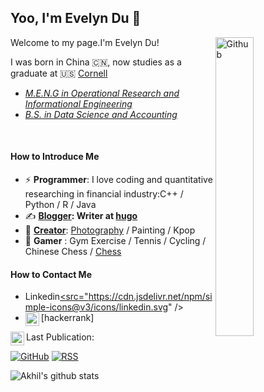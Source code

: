 ## Yoo, I'm Evelyn Du 👋 
<img width="35%" align="right" alt="Github" src="https://user-images.githubusercontent.com/48678280/88862734-4903af80-d201-11ea-968b-9c939d88a37c.gif" />

Welcome to my page.I'm Evelyn Du! 

I was born in China 🇨🇳, now studies as a graduate at 🇺🇸 [Cornell]( https://www.engineering.cornell.edu/)
- *[M.E.N.G in Operational Research and Informational Engineering](https://www.orie.cornell.edu/orie/programs/meng-degree-ithaca/meng-resources/orie-meng-handbook-2024-2025)*
- *[B.S. in Data Science and Accounting](https://mbaen.rmbs.ruc.edu.cn/)*
<br>

#### How to Introduce Me
- ⚡ **Programmer**: I love coding and quantitative researching in financial industry:C++ / Python / R / Java
- ✍️ **[Blogger](https://evelyn-english-post-site.vercel.app/): Writer at [hugo]( https://evelyyyynnnn.github.io/)**
- 🏃 **[Creator](https://jekyll-typing-artist.vercel.app/)**: [Photography](https://www.instagram.com/viii.iiicky?igsh=MWNpczJ3MmtlOGhnaA%3D%3D&utm_source=qr) / Painting / Kpop 
- 🥋 **Gamer** : Gym Exercise / Tennis / Cycling / Chinese Chess / [Chess](https://papergames.io/zh/%E4%BA%94%E5%AD%90%E6%A3%8B)

#### How to Contact Me
- Linkedin<a href="https://www.linkedin.com/in/evelyyyn-du/"><src="https://cdn.jsdelivr.net/npm/simple-icons@v3/icons/linkedin.svg" />
- [hackerrank] <a href="https://www.hackerrank.com/profile/vickydu1213"><img align="left" alt="Ajay's Hackerrank" width="22px" src="https://cdn.jsdelivr.net/npm/simple-icons@v3/icons/hackerrank.svg" /></a>


<a href="https://www.kaggle.com/evelynduu">
  <img align="left" alt="Ajay's Kaggle" width="22px" src="https://cdn.jsdelivr.net/npm/simple-icons@3.1.0/icons/kaggle.svg" />
</a>
Last Publication:

[![GitHub](https://img.shields.io/badge/dynamic/json?logo=github&label=GitHub&labelColor=495867&color=495867&query=%24.data.totalSubs&url=https%3A%2F%2Fapi.spencerwoo.com%2Fsubstats%2F%3Fsource%3Dgithub%26queryKey%3Dhayschan&style=flat-square)]( https://github.com/Evelyyyynnnn)
[![RSS](https://img.shields.io/badge/dynamic/json?logo=rss&logoColor=white&label=RSS&labelColor=95B8D1&color=95B8D1&query=%24.data.totalSubs&url=https%3A%2F%2Fapi.spencerwoo.com%2Fsubstats%2F%3Fsource%3Dfeedly%257Cinoreader%257CfeedsPub%26queryKey%3Dhttps://haysc.tech/feed.xml&style=flat-square)](https://evelynid.vercel.app/)

![Akhil's github stats](https://github-readme-stats.vercel.app/api?username=Evelyyyynnnn&show_icons=true&theme=dark)



